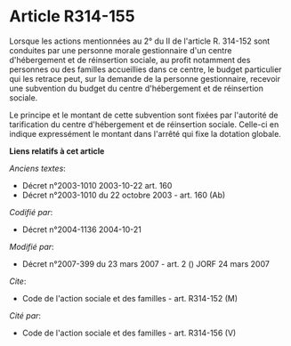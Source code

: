# Article R314-155

Lorsque les actions mentionnées au 2° du II de l'article R. 314-152 sont conduites par une personne morale gestionnaire d'un
centre d'hébergement et de réinsertion sociale, au profit notamment des personnes ou des familles accueillies dans ce centre,
le budget particulier qui les retrace peut, sur la demande de la personne gestionnaire, recevoir une subvention du budget du
centre d'hébergement et de réinsertion sociale.

Le principe et le montant de cette subvention sont fixées par l'autorité de tarification du centre d'hébergement et de
réinsertion sociale. Celle-ci en indique expressément le montant dans l'arrêté qui fixe la dotation globale.

**Liens relatifs à cet article**

_Anciens textes_:

  - Décret n°2003-1010 2003-10-22 art. 160
  - Décret n°2003-1010 du 22 octobre 2003 - art. 160 (Ab)

_Codifié par_:

  - Décret n°2004-1136 2004-10-21

_Modifié par_:

  - Décret n°2007-399 du 23 mars 2007 - art. 2 () JORF 24 mars 2007

_Cite_:

  - Code de l'action sociale et des familles - art. R314-152 (M)

_Cité par_:

  - Code de l'action sociale et des familles - art. R314-156 (V)
